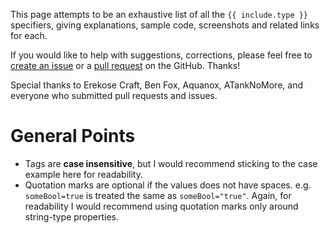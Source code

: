 This page attempts to be an exhaustive list of all the `{{ include.type }}` specifiers,
giving explanations, sample code, screenshots and related links for each.

If you would like to help with suggestions, corrections, please feel free to [create an issue](https://github.com/unreal-garden/UE-Specifier-Docs/issues) or a [pull request](https://github.com/unreal-garden/UE-Specifier-Docs/pulls) on the GitHub. Thanks!

Special thanks to Erekose Craft, Ben Fox, Aquanox, ATankNoMore, and everyone who submitted pull requests and issues.

# General Points

* Tags are **case insensitive**, but I would recommend sticking to the
  case example here for readability.
* Quotation marks are optional if the values does not have spaces. e.g.
  `someBool=true` is treated the same as `someBool="true"`. Again, for
  readability I would recommend using quotation marks only around string-type
  properties.

